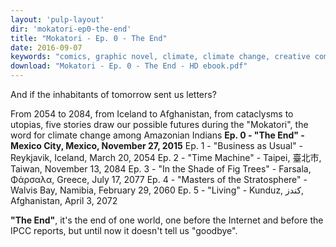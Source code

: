 ```yaml
---
layout: 'pulp-layout'
dir: 'mokatori-ep0-the-end'
title: "Mokatori - Ep. 0 - The End"
date: 2016-09-07
keywords: "comics, graphic novel, climate, climate change, creative commons, libre, free"
download: "Mokatori - Ep. 0 - The End - HD ebook.pdf"
---
```


And if the inhabitants of tomorrow sent us letters?

From 2054 to 2084, from Iceland to Afghanistan, from cataclysms to utopias, five stories draw our possible futures during the "Mokatori", the word for climate change among Amazonian Indians
**Ep. 0 - "The End" - Mexico City, Mexico, November 27, 2015**
Ep. 1 - "Business as Usual" - Reykjavik, Iceland, March 20, 2054
Ep. 2 - "Time Machine" - Taipei, 臺北市, Taiwan, November 13, 2084
Ep. 3 - "In the Shade of Fig Trees" - Farsala, Φάρσαλα, Greece, July 17, 2077
Ep. 4 - "Masters of the Stratosphere" - Walvis Bay, Namibia, February 29, 2060
Ep. 5 - "Living" - Kunduz, کندز, Afghanistan, April 3, 2072

**"The End"**, it's the end of one world, one before the Internet and before the IPCC reports, but until now it doesn't tell us "goodbye".
